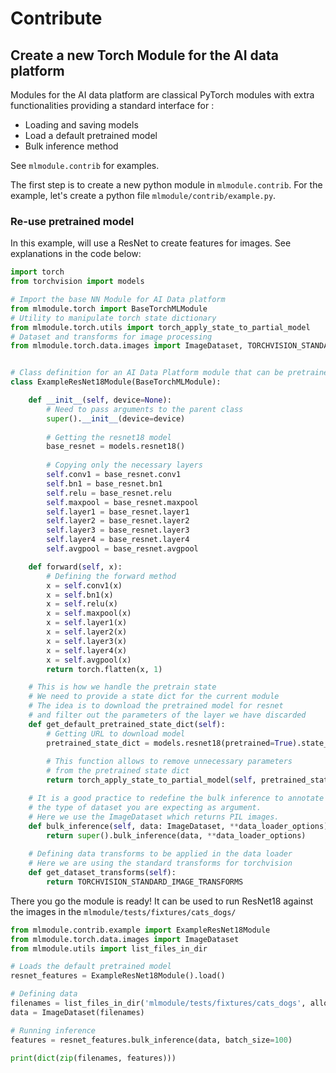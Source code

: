 # Contribute

## Create a new Torch Module for the AI data platform

Modules for the AI data platform are classical PyTorch modules with extra functionalities
providing a standard interface for :

* Loading and saving models
* Load a default pretrained model
* Bulk inference method

See `mlmodule.contrib` for examples.

The first step is to create a new python module in `mlmodule.contrib`.
For the example, let's create a python file `mlmodule/contrib/example.py`.

### Re-use pretrained model

In this example, will use a ResNet to create features for images.
See explanations in the code below:

```python
import torch
from torchvision import models

# Import the base NN Module for AI Data platform
from mlmodule.torch import BaseTorchMLModule
# Utility to manipulate torch state dictionary
from mlmodule.torch.utils import torch_apply_state_to_partial_model
# Dataset and transforms for image processing
from mlmodule.torch.data.images import ImageDataset, TORCHVISION_STANDARD_IMAGE_TRANSFORMS


# Class definition for an AI Data Platform module that can be pretrained
class ExampleResNet18Module(BaseTorchMLModule):

    def __init__(self, device=None):
        # Need to pass arguments to the parent class
        super().__init__(device=device)
        
        # Getting the resnet18 model
        base_resnet = models.resnet18()
        
        # Copying only the necessary layers
        self.conv1 = base_resnet.conv1
        self.bn1 = base_resnet.bn1
        self.relu = base_resnet.relu
        self.maxpool = base_resnet.maxpool
        self.layer1 = base_resnet.layer1
        self.layer2 = base_resnet.layer2
        self.layer3 = base_resnet.layer3
        self.layer4 = base_resnet.layer4
        self.avgpool = base_resnet.avgpool

    def forward(self, x):
        # Defining the forward method
        x = self.conv1(x)
        x = self.bn1(x)
        x = self.relu(x)
        x = self.maxpool(x)
        x = self.layer1(x)
        x = self.layer2(x)
        x = self.layer3(x)
        x = self.layer4(x)
        x = self.avgpool(x)
        return torch.flatten(x, 1)

    # This is how we handle the pretrain state
    # We need to provide a state dict for the current module
    # The idea is to download the pretrained model for resnet 
    # and filter out the parameters of the layer we have discarded
    def get_default_pretrained_state_dict(self):
        # Getting URL to download model
        pretrained_state_dict = models.resnet18(pretrained=True).state_dict()
        
        # This function allows to remove unnecessary parameters 
        # from the pretrained state dict
        return torch_apply_state_to_partial_model(self, pretrained_state_dict)

    # It is a good practice to redefine the bulk inference to annotate
    # the type of dataset you are expecting as argument.
    # Here we use the ImageDataset which returns PIL images.
    def bulk_inference(self, data: ImageDataset, **data_loader_options):
        return super().bulk_inference(data, **data_loader_options)
    
    # Defining data transforms to be applied in the data loader
    # Here we are using the standard transforms for torchvision
    def get_dataset_transforms(self):
        return TORCHVISION_STANDARD_IMAGE_TRANSFORMS

```

There you go the module is ready! It can be used to run ResNet18
against the images in the `mlmodule/tests/fixtures/cats_dogs/`

```python
from mlmodule.contrib.example import ExampleResNet18Module
from mlmodule.torch.data.images import ImageDataset
from mlmodule.utils import list_files_in_dir

# Loads the default pretrained model
resnet_features = ExampleResNet18Module().load()

# Defining data
filenames = list_files_in_dir('mlmodule/tests/fixtures/cats_dogs', allowed_extensions='jpg')
data = ImageDataset(filenames)

# Running inference
features = resnet_features.bulk_inference(data, batch_size=100)

print(dict(zip(filenames, features)))

```
